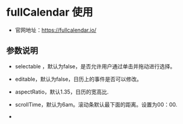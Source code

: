 # fullCalendar 使用

- 官网地址：https://fullcalendar.io/

## 参数说明

- selectable ，默认为false，是否允许用户通过单击并拖动进行选择。

- editable，默认为false，日历上的事件是否可以修改。

- aspectRatio，默认1.35，日历的宽高比.

- scrollTime，默认为6am。滚动条默认最下面的距离。设置为00：00.

-